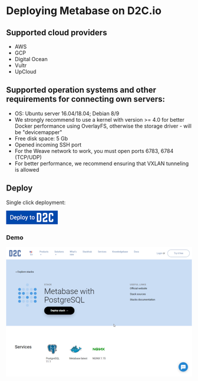 # Deploying Metabase on D2C.io

## Supported cloud providers

- AWS
- GCP
- Digital Ocean
- Vultr
- UpCloud

## Supported operation systems and other requirements for connecting own servers:

- OS: Ubuntu server 16.04/18.04; Debian 8/9
- We strongly recommend to use a kernel with version >= 4.0 for better Docker performance using OverlayFS, otherwise the storage driver - will be "devicemapper"
- Free disk space: 5 Gb
- Opened incoming SSH port
- For the Weave network to work, you must open ports 6783, 6784 (TCP/UDP)
- For better performance, we recommend ensuring that VXLAN tunneling is allowed

## Deploy

Single click deployment:

[![Deploy](https://raw.githubusercontent.com/mastappl/images/master/deployTo.png)](https://panel.d2c.io/?import=https://github.com/d2cio/metabase-postgres-stack/archive/master.zip/)

### Demo

![How to deploy a stack](https://raw.githubusercontent.com/mastappl/images/master/metabase.gif)
